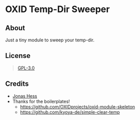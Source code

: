 OXID Temp-Dir Sweeper
====================


About
-----

Just a tiny module to sweep your temp-dir.

License
-------

> [GPL-3.0](https://github.com/OXIDprojects/oxid-module-skeleton/blob/v6_module/LICENSE)


Credits
-------

* [Jonas Hess](https://github.com/re4jh)
* Thanks for the boilerplates!
  * https://github.com/OXIDprojects/oxid-module-skeleton
  * https://github.com/kyoya-de/simple-clear-temp
